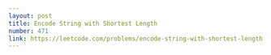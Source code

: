 ```yaml
---
layout: post
title: Encode String with Shortest Length
number: 471
link: https://leetcode.com/problems/encode-string-with-shortest-length
---
```

